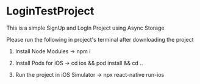 # LoginTestProject
This is a simple SignUp and LogIn Project using Async Storage

Please run the following in project's terminal after downloading the project

1. Install Node Modules
-> npm i 

2. Install Pods for iOS
-> cd ios && pod install && cd ..

3. Run the project in iOS Simulator
-> npx react-native run-ios
